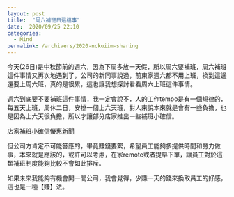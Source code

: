 ```yaml
---
layout: post
title:  "周六補班日這檔事"
date:  2020/09/25 22:10
categories: 
  - Mind
permalink: /archivers/2020-nckuiim-sharing
---
```


今天(26日)是中秋節前的週六，因為下周多放一天假，所以周六要補班，周六補班這件事情又再次地遇到了，公司的新同事說過，前東家週六都不用上班，換到這邊還要上周六班，真的是很累，這也讓我想探討看看周六上班這件事情。

週六到底要不要補班這件事情，我一定會說不，人的工作tempo是有一個規律的，每五天上班，周休二日，安排一個上六天班，對人來說本來就是會有一些負擔，也是因為上六天很負擔，所以才讓部分店家推出一些補班小確信。

[店家補班小確信優惠新聞](https://www.ftvnews.com.tw/news/detail/2020925W0109)

但公司方肯定不可能答應的，畢竟賺錢要緊，希望員工能夠多提供時間和勞力做事，本來就是應該的，或許可以考慮，在家remote或者提早下單，讓員工對於這類補班制度能夠比較不會如此排斥。

如果未來我能夠有機會開一間公司，我會覺得，少賺一天的錢來換取員工的好感，這也是一種【賺】法。
